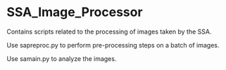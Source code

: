 # SSA_Image_Processor
Contains scripts related to the processing of images taken by the SSA.

Use sapreproc.py to perform pre-processing steps on a batch of images.

Use samain.py to analyze the images.
